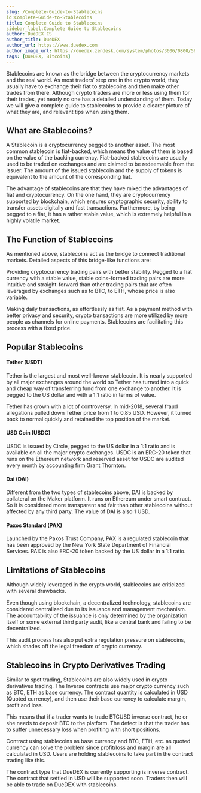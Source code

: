 ```yaml
---
slug: /Complete-Guide-to-Stablecoins
id:Complete-Guide-to-Stablecoins
title: Complete Guide to Stablecoins
sidebar_label:Complete Guide to Stablecoins
author: DueDEX CS
author_title: DueDEX
author_url: https://www.duedex.com
author_image_url: https://duedex.zendesk.com/system/photos/3606/0800/5893/twitter4.png
tags: [DueDEX, Bitcoins]
---
```


Stablecoins are known as the bridge between the cryptocurrency markets and the real world. As most traders’ step one in the crypto world, they usually have to exchange their fiat to stablecoins and then make other trades from there. Although crypto traders are more or less using them for their trades, yet nearly no one has a detailed understanding of them. Today we will give a complete guide to stablecoins to provide a clearer picture of what they are, and relevant tips when using them.

<!--truncate-->

## **What are Stablecoins?**

A Stablecoin is a cryptocurrency pegged to another asset. The most common stablecoin is fiat-backed, which means the value of them is based on the value of the backing currency. Fiat-backed stablecoins are usually used to be traded on exchanges and are claimed to be redeemable from the issuer. The amount of the issued stablecoin and the supply of tokens is equivalent to the amount of the corresponding fiat.

The advantage of stablecoins are that they have mixed the advantages of fiat and cryptocurrency. On the one hand, they are cryptocurrency supported by blockchain, which ensures cryptographic security, ability to transfer assets digitally and fast transactions. Furthermore, by being pegged to a fiat, it has a rather stable value, which is extremely helpful in a highly volatile market.

## **The Function of Stablecoins**

As mentioned above, stablecoins act as the bridge to connect traditional markets. Detailed aspects of this bridge-like functions are:

Providing cryptocurrency trading pairs with better stability. Pegged to a fiat currency with a stable value, stable coins-formed trading pairs are more intuitive and straight-forward than other trading pairs that are often leveraged by exchanges such as to BTC, to ETH, whose price is also variable.

Making daily transactions, as effortlessly as fiat. As a payment method with better privacy and security, crypto transactions are more utilized by more people as channels for online payments. Stablecoins are facilitating this process with a fixed price.

## **Popular Stablecoins**

#### **Tether (USDT)**

Tether is the largest and most well-known stablecoin. It is nearly supported by all major exchanges around the world so Tether has turned into a quick and cheap way of transferring fund from one exchange to another. It is pegged to the US dollar and with a 1:1 ratio in terms of value.

Tether has grown with a lot of controversy. In mid-2018, several fraud allegations pulled down Tether price from 1 to 0.85 USD. However, it turned back to normal quickly and retained the top position of the market.

#### **USD Coin (USDC)**

USDC is issued by Circle, pegged to the US dollar in a 1:1 ratio and is available on all the major crypto exchanges. USDC is an ERC-20 token that runs on the Ethereum network and reserved asset for USDC are audited every month by accounting firm Grant Thornton.

#### **Dai (DAI)**

Different from the two types of stablecoins above, DAI is backed by collateral on the Maker platform. It runs on Ethereum under smart contract. So it is considered more transparent and fair than other stablecoins without affected by any third party. The value of DAI is also 1 USD.

#### **Paxos Standard (PAX)**

Launched by the Paxos Trust Company, PAX is a regulated stablecoin that has been approved by the New York State Department of Financial Services. PAX is also ERC-20 token backed by the US dollar in a 1:1 ratio.

## **Limitations of Stablecoins**

Although widely leveraged in the crypto world, stablecoins are criticized with several drawbacks.

Even though using blockchain, a decentralized technology, stablecoins are considered centralized due to its issuance and management mechanism. The accountability of the issuance is only determined by the organization itself or some external third party audit, like a central bank and failing to be decentralized.

This audit process has also put extra regulation pressure on stablecoins, which shades off the legal freedom of crypto currency.

## **Stablecoins in Crypto Derivatives Trading**

Similar to spot trading, Stablecoins are also widely used in crypto derivatives trading. The Inverse contracts use major crypto currency such as BTC, ETH as base currency. The contract quantity is calculated in USD (Quoted currency), and then use their base currency to calculate margin, profit and loss.

This means that if a trader wants to trade BTCUSD inverse contract, he or she needs to deposit BTC to the platform. The defect is that the trader has to suffer unnecessary loss when profiting with short positions.

Contract using stablecoins as base currency and BTC, ETH, etc. as quoted currency can solve the problem since profit/loss and margin are all calculated in USD. Users are holding stablecoins to take part in the contract trading like this.

The contract type that DueDEX is currently supporting is inverse contract. The contract that settled in USD will be supported soon. Traders then will be able to trade on DueDEX with stablecoins.
